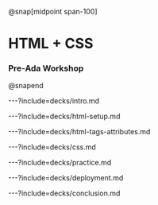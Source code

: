 @snap[midpoint span-100]
# HTML + CSS

### Pre-Ada Workshop
@snapend

---?include=decks/intro.md

---?include=decks/html-setup.md

---?include=decks/html-tags-attributes.md

---?include=decks/css.md

---?include=decks/practice.md

---?include=decks/deployment.md

---?include=decks/conclusion.md